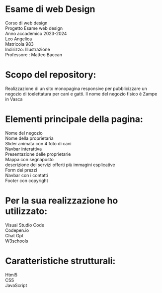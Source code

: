 # Esame di web Design
Corso di web design\
Progetto Esame web design\
 Anno accademico 2023-2024\
 Leo Angelica\
 Matricola 983\
 Indirizzo: Illustrazione\
 Professore : Matteo Baccan
# Scopo del repository:
Realizzazione di un sito monopagina responsive per pubblicizzare un negozio di toelettatura per cani e gatti. Il nome del negozio fisico è Zampe in Vasca

# Elementi principale della pagina:
Nome del negozio \
Nome della proprietaria\
Slider animata con 4 foto di cani\
Navbar interattiva\
Presentazione delle proprietarie\
Mappa con segnaposto\
descrizione dei servizi offerti più immagini esplicative\
Form dei prezzi\
Navbar con i contatti\
Footer con copyright
# Per la sua realizzazione ho utilizzato:
Visual Studio Code\
Codepen.io\
Chat Gpt\
W3schools
# Caratteristiche strutturali:
Html5\
CSS\
JavaScript


